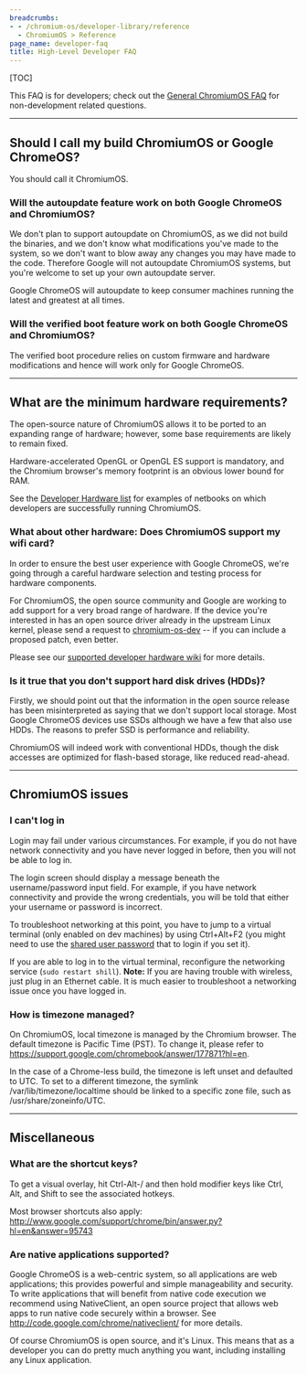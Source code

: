 ```yaml
---
breadcrumbs:
- - /chromium-os/developer-library/reference
  - ChromiumOS > Reference
page_name: developer-faq
title: High-Level Developer FAQ
---
```


[TOC]

This FAQ is for developers; check out the [General ChromiumOS
FAQ](/chromium-os/developer-library/reference/development/chromium-os-faq) for
non-development related questions.

---

## Should I call my build ChromiumOS or Google ChromeOS?

You should call it ChromiumOS.

### Will the autoupdate feature work on both Google ChromeOS and ChromiumOS?

We don't plan to support autoupdate on ChromiumOS, as we did not build the
binaries, and we don't know what modifications you've made to the system, so we
don't want to blow away any changes you may have made to the code. Therefore
Google will not autoupdate ChromiumOS systems, but you're welcome to set up
your own autoupdate server.

Google ChromeOS will autoupdate to keep consumer machines running the latest
and greatest at all times.

### Will the verified boot feature work on both Google ChromeOS and ChromiumOS?

The verified boot procedure relies on custom firmware and hardware modifications
and hence will work only for Google ChromeOS.

---

## What are the minimum hardware requirements?

The open-source nature of ChromiumOS allows it to be ported to an expanding
range of hardware; however, some base requirements are likely to remain fixed.

Hardware-accelerated OpenGL or OpenGL ES support is mandatory, and the Chromium
browser's memory footprint is an obvious lower bound for RAM.

See the [Developer Hardware
list](/chromium-os/getting-dev-hardware/dev-hardware-list) for examples of
netbooks on which developers are successfully running ChromiumOS.

### What about other hardware: Does ChromiumOS support my wifi card?

In order to ensure the best user experience with Google ChromeOS, we're going
through a careful hardware selection and testing process for hardware
components.

For ChromiumOS, the open source community and Google are working to add support
for a very broad range of hardware. If the device you're interested in has an
open source driver already in the upstream Linux kernel, please send a request
to
[chromium-os-dev](https://groups.google.com/a/chromium.org/group/chromium-os-dev/topics)
-- if you can include a proposed patch, even better.

Please see our [supported developer hardware
wiki](/chromium-os/getting-dev-hardware/dev-hardware-list) for more details.

### Is it true that you don't support hard disk drives (HDDs)?

Firstly, we should point out that the information in the open source release has
been misinterpreted as saying that we don't support local storage. Most Google
ChromeOS devices use SSDs although we have a few that also use HDDs. The
reasons to prefer SSD is performance and reliability.

ChromiumOS will indeed work with conventional HDDs, though the disk accesses
are optimized for flash-based storage, like reduced read-ahead.

---

## ChromiumOS issues

### I can't log in

Login may fail under various circumstances. For example, if you do not have
network connectivity and you have never logged in before, then you will not be
able to log in.

The login screen should display a message beneath the username/password input
field. For example, if you have network connectivity and provide the wrong
credentials, you will be told that either your username or password is
incorrect.

To troubleshoot networking at this point, you have to jump to a virtual terminal
(only enabled on dev machines) by using Ctrl+Alt+F2 (you might need to use the
[shared user password](/system/errors/NodeNotFound) that to login if you set
it).

If you are able to log in to the virtual terminal, reconfigure the networking
service (`sudo restart shill`). **Note:** If you are having trouble with
wireless, just plug in an Ethernet cable. It is much easier to troubleshoot a
networking issue once you have logged in.

### How is timezone managed?

On ChromiumOS, local timezone is managed by the Chromium browser. The default
timezone is Pacific Time (PST). To change it, please refer to
<https://support.google.com/chromebook/answer/177871?hl=en>.

In the case of a Chrome-less build, the timezone is left unset and defaulted to
UTC. To set to a different timezone, the symlink /var/lib/timezone/localtime
should be linked to a specific zone file, such as /usr/share/zoneinfo/UTC.

---

## Miscellaneous

### What are the shortcut keys?

To get a visual overlay, hit Ctrl-Alt-/ and then hold modifier keys like Ctrl,
Alt, and Shift to see the associated hotkeys.

Most browser shortcuts also apply:
<http://www.google.com/support/chrome/bin/answer.py?hl=en&answer=95743>

### Are native applications supported?

Google ChromeOS is a web-centric system, so all applications are web
applications; this provides powerful and simple manageability and security. To
write applications that will benefit from native code execution we recommend
using NativeClient, an open source project that allows web apps to run native
code securely within a browser. See
<http://code.google.com/chrome/nativeclient/> for more details.

Of course ChromiumOS is open source, and it's Linux. This means that as a
developer you can do pretty much anything you want, including installing any
Linux application.
